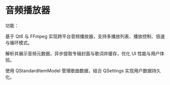 # 音频播放器

功能：

基于 Qt6 与 FFmpeg 实现跨平台音频播放器，支持多播放列表、播放控制、倍速与循环模式。

解析并展示音频元数据，异步提取专辑封面与歌词并缓存，优化 UI 性能与用户体验。

使用 QStandardItemModel 管理歌曲数据，结合 QSettings 实现用户数据持久化。